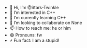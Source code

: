 - 👋 Hi, I’m @Stars-Twinkle
- 👀 I’m interested in C++
- 🌱 I’m currently learning C++
- 💞️ I’m looking to collaborate on None
- 📫 How to reach me: he or him
- 😄 Pronouns: fw
- ⚡ Fun fact: I am a stupid!

<!---
Stars-Twinkle/Stars-Twinkle is a ✨ special ✨ repository because its `README.md` (this file) appears on your GitHub profile.
You can click the Preview link to take a look at your changes.
--->

